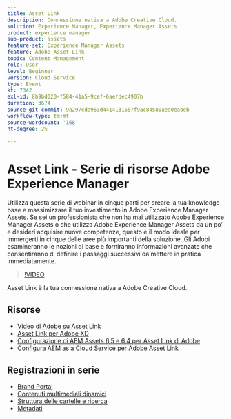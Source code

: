 ```yaml
---
title: Asset Link
description: Connessione nativa a Adobe Creative Cloud.
solution: Experience Manager, Experience Manager Assets
product: experience manager
sub-product: assets
feature-set: Experience Manager Assets
feature: Adobe Asset Link
topic: Content Management
role: User
level: Beginner
version: Cloud Service
type: Event
kt: 7342
exl-id: 8b9bd020-f584-41a5-9cef-6aefdec4907b
duration: 3674
source-git-commit: 9a297cda953d4414131657f9ac84580aea0eabeb
workflow-type: tm+mt
source-wordcount: '168'
ht-degree: 2%

---
```


# Asset Link - Serie di risorse Adobe Experience Manager

Utilizza questa serie di webinar in cinque parti per creare la tua knowledge base e massimizzare il tuo investimento in Adobe Experience Manager Assets. Se sei un professionista che non ha mai utilizzato Adobe Experience Manager Assets o che utilizza Adobe Experience Manager Assets da un po’ e desideri acquisire nuove competenze, questo è il modo ideale per immergerti in cinque delle aree più importanti della soluzione. Gli Adobi esamineranno le nozioni di base e forniranno informazioni avanzate che consentiranno di definire i passaggi successivi da mettere in pratica immediatamente.

>[!VIDEO](https://video.tv.adobe.com/v/332127/?quality=12&learn=on&hidetitle=true)

Asset Link è la tua connessione nativa a Adobe Creative Cloud.

## Risorse

* [Video di Adobe su Asset Link](https://experienceleague.adobe.com/docs/experience-manager-learn/assets/adobe-asset-link/launch-adobe-asset-link.html?lang=it)
* [Asset Link per Adobe XD](https://helpx.adobe.com/enterprise/admin-guide.html/enterprise/using/adobe-asset-link-for-xd.ug.html)
* [Configurazione di AEM Assets 6.5 e 6.4 per Asset Link di Adobe](https://helpx.adobe.com/enterprise/using/configure-aem-assets-6-for-asset-link.html)
* [Configura AEM as a Cloud Service per Adobe Asset Link](https://helpx.adobe.com/enterprise/admin-guide.html/enterprise/using/configure-aem-assets-for-asset-link.ug.html)

## Registrazioni in serie

* [Brand Portal](brand-portal.md)
* [Contenuti multimediali dinamici](dynamic-media.md)
* [Struttura delle cartelle e ricerca](folder-structure-search.md)
* [Metadati](metadata.md)
